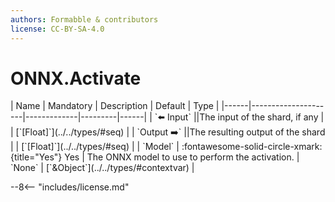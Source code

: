```yaml
---
authors: Formabble & contributors
license: CC-BY-SA-4.0
---
```



# ONNX.Activate

<div class="sh-parameters" markdown="1">
| Name | Mandatory | Description | Default | Type |
|------|---------------------|-------------|---------|------|
| `⬅️ Input` ||The input of the shard, if any | | [`[Float]`](../../types/#seq) |
| `Output ➡️` ||The resulting output of the shard | | [`[Float]`](../../types/#seq) |
| `Model` | :fontawesome-solid-circle-xmark:{title="Yes"} Yes  | The ONNX model to use to perform the activation. | `None` | [`&Object`](../../types/#contextvar) |

</div>



--8<-- "includes/license.md"

